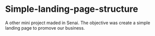 # Simple-landing-page-structure
A other mini project maded in Senai. The objective was create a simple landing page to promove our business.
